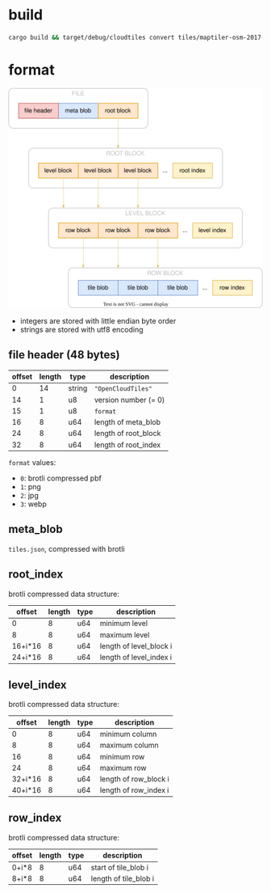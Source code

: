 
# build

```bash
cargo build && target/debug/cloudtiles convert tiles/maptiler-osm-2017-07-03-v3.6.1-germany_berlin.mbtiles tiles/berlin.cloudtiles
```

# format

![file format](docs/file_format.svg)

- integers are stored with little endian byte order
- strings are stored with utf8 encoding

## file header (48 bytes)

| offset | length | type   | description          |
| ------ | ------ | ------ | -------------------- |
| 0      | 14     | string | `"OpenCloudTiles"`   |
| 14     | 1      | u8     | version number (= 0) |
| 15     | 1      | u8     | `format`             |
| 16     | 8      | u64    | length of meta_blob  |
| 24     | 8      | u64    | length of root_block |
| 32     | 8      | u64    | length of root_index |

`format` values:
  - `0`: brotli compressed pbf
  - `1`: png
  - `2`: jpg
  - `3`: webp

## meta_blob

`tiles.json`, compressed with brotli

## root_index

brotli compressed data structure:

| offset  | length | type | description             |
| ------- | ------ | ---- | ----------------------- |
| 0       | 8      | u64  | minimum level           |
| 8       | 8      | u64  | maximum level           |
| 16+i*16 | 8      | u64  | length of level_block i |
| 24+i*16 | 8      | u64  | length of level_index i |

## level_index

brotli compressed data structure:

| offset  | length | type | description           |
| ------- | ------ | ---- | --------------------- |
| 0       | 8      | u64  | minimum column        |
| 8       | 8      | u64  | maximum column        |
| 16      | 8      | u64  | minimum row           |
| 24      | 8      | u64  | maximum row           |
| 32+i*16 | 8      | u64  | length of row_block i |
| 40+i*16 | 8      | u64  | length of row_index i |

## row_index

brotli compressed data structure:

| offset | length | type | description           |
| ------ | ------ | ---- | --------------------- |
| 0+i*8  | 8      | u64  | start of tile_blob i  |
| 8+i*8  | 8      | u64  | length of tile_blob i |
